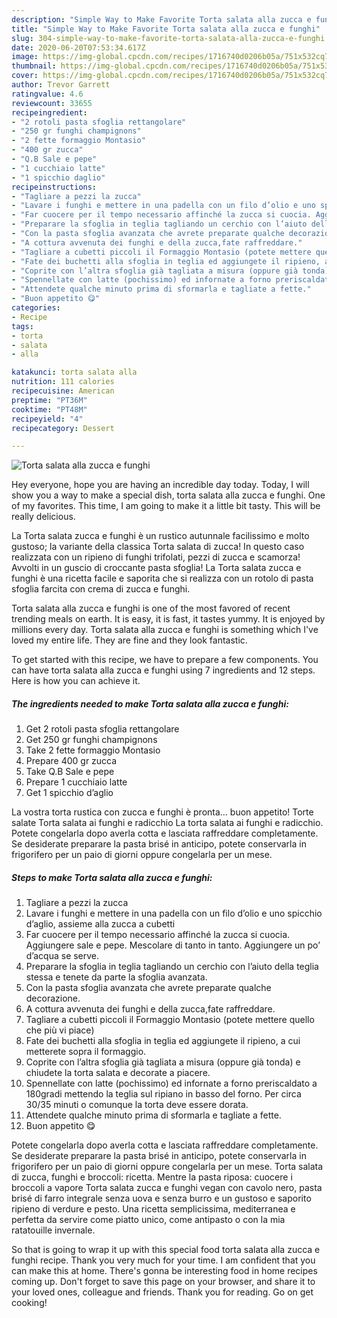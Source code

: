 ```yaml
---
description: "Simple Way to Make Favorite Torta salata alla zucca e funghi"
title: "Simple Way to Make Favorite Torta salata alla zucca e funghi"
slug: 304-simple-way-to-make-favorite-torta-salata-alla-zucca-e-funghi
date: 2020-06-20T07:53:34.617Z
image: https://img-global.cpcdn.com/recipes/1716740d0206b05a/751x532cq70/torta-salata-alla-zucca-e-funghi-recipe-main-photo.jpg
thumbnail: https://img-global.cpcdn.com/recipes/1716740d0206b05a/751x532cq70/torta-salata-alla-zucca-e-funghi-recipe-main-photo.jpg
cover: https://img-global.cpcdn.com/recipes/1716740d0206b05a/751x532cq70/torta-salata-alla-zucca-e-funghi-recipe-main-photo.jpg
author: Trevor Garrett
ratingvalue: 4.6
reviewcount: 33655
recipeingredient:
- "2 rotoli pasta sfoglia rettangolare"
- "250 gr funghi champignons"
- "2 fette formaggio Montasio"
- "400 gr zucca"
- "Q.B Sale e pepe"
- "1 cucchiaio latte"
- "1 spicchio daglio"
recipeinstructions:
- "Tagliare a pezzi la zucca"
- "Lavare i funghi e mettere in una padella con un filo d’olio e uno spicchio d’aglio, assieme alla zucca a cubetti"
- "Far cuocere per il tempo necessario affinché la zucca si cuocia. Aggiungere sale e pepe. Mescolare di tanto in tanto. Aggiungere un po’ d’acqua se serve."
- "Preparare la sfoglia in teglia tagliando un cerchio con l’aiuto della teglia stessa e tenete da parte la sfoglia avanzata."
- "Con la pasta sfoglia avanzata che avrete preparate qualche decorazione."
- "A cottura avvenuta dei funghi e della zucca,fate raffreddare."
- "Tagliare a cubetti piccoli il Formaggio Montasio (potete mettere quello che più vi piace)"
- "Fate dei buchetti alla sfoglia in teglia ed aggiungete il ripieno, a cui metterete sopra il formaggio."
- "Coprite con l’altra sfoglia già tagliata a misura (oppure già tonda) e chiudete la torta salata e decorate a piacere."
- "Spennellate con latte (pochissimo) ed infornate a forno preriscaldato a 180gradi mettendo la teglia sul ripiano in basso del forno. Per circa 30/35 minuti o comunque la torta deve essere dorata."
- "Attendete qualche minuto prima di sformarla e tagliate a fette."
- "Buon appetito 😋"
categories:
- Recipe
tags:
- torta
- salata
- alla

katakunci: torta salata alla 
nutrition: 111 calories
recipecuisine: American
preptime: "PT36M"
cooktime: "PT48M"
recipeyield: "4"
recipecategory: Dessert

---
```



![Torta salata alla zucca e funghi](https://img-global.cpcdn.com/recipes/1716740d0206b05a/751x532cq70/torta-salata-alla-zucca-e-funghi-recipe-main-photo.jpg)

Hey everyone, hope you are having an incredible day today. Today, I will show you a way to make a special dish, torta salata alla zucca e funghi. One of my favorites. This time, I am going to make it a little bit tasty. This will be really delicious.

La Torta salata zucca e funghi è un rustico autunnale facilissimo e molto gustoso; la variante della classica Torta salata di zucca! In questo caso realizzata con un ripieno di funghi trifolati, pezzi di zucca e scamorza! Avvolti in un guscio di croccante pasta sfoglia! La Torta salata zucca e funghi è una ricetta facile e saporita che si realizza con un rotolo di pasta sfoglia farcita con crema di zucca e funghi.

Torta salata alla zucca e funghi is one of the most favored of recent trending meals on earth. It is easy, it is fast, it tastes yummy. It is enjoyed by millions every day. Torta salata alla zucca e funghi is something which I've loved my entire life. They are fine and they look fantastic.


To get started with this recipe, we have to prepare a few components. You can have torta salata alla zucca e funghi using 7 ingredients and 12 steps. Here is how you can achieve it.

<!--inarticleads1-->

##### The ingredients needed to make Torta salata alla zucca e funghi:

1. Get 2 rotoli pasta sfoglia rettangolare
1. Get 250 gr funghi champignons
1. Take 2 fette formaggio Montasio
1. Prepare 400 gr zucca
1. Take Q.B Sale e pepe
1. Prepare 1 cucchiaio latte
1. Get 1 spicchio d’aglio


La vostra torta rustica con zucca e funghi è pronta… buon appetito! Torte salate Torta salata ai funghi e radicchio La torta salata ai funghi e radicchio. Potete congelarla dopo averla cotta e lasciata raffreddare completamente. Se desiderate preparare la pasta brisé in anticipo, potete conservarla in frigorifero per un paio di giorni oppure congelarla per un mese. 

<!--inarticleads2-->

##### Steps to make Torta salata alla zucca e funghi:

1. Tagliare a pezzi la zucca
1. Lavare i funghi e mettere in una padella con un filo d’olio e uno spicchio d’aglio, assieme alla zucca a cubetti
1. Far cuocere per il tempo necessario affinché la zucca si cuocia. Aggiungere sale e pepe. Mescolare di tanto in tanto. Aggiungere un po’ d’acqua se serve.
1. Preparare la sfoglia in teglia tagliando un cerchio con l’aiuto della teglia stessa e tenete da parte la sfoglia avanzata.
1. Con la pasta sfoglia avanzata che avrete preparate qualche decorazione.
1. A cottura avvenuta dei funghi e della zucca,fate raffreddare.
1. Tagliare a cubetti piccoli il Formaggio Montasio (potete mettere quello che più vi piace)
1. Fate dei buchetti alla sfoglia in teglia ed aggiungete il ripieno, a cui metterete sopra il formaggio.
1. Coprite con l’altra sfoglia già tagliata a misura (oppure già tonda) e chiudete la torta salata e decorate a piacere.
1. Spennellate con latte (pochissimo) ed infornate a forno preriscaldato a 180gradi mettendo la teglia sul ripiano in basso del forno. Per circa 30/35 minuti o comunque la torta deve essere dorata.
1. Attendete qualche minuto prima di sformarla e tagliate a fette.
1. Buon appetito 😋


Potete congelarla dopo averla cotta e lasciata raffreddare completamente. Se desiderate preparare la pasta brisé in anticipo, potete conservarla in frigorifero per un paio di giorni oppure congelarla per un mese. Torta salata di zucca, funghi e broccoli: ricetta. Mentre la pasta riposa: cuocere i broccoli a vapore Torta salata zucca e funghi vegan con cavolo nero, pasta brisé di farro integrale senza uova e senza burro e un gustoso e saporito ripieno di verdure e pesto. Una ricetta semplicissima, mediterranea e perfetta da servire come piatto unico, come antipasto o con la mia ratatouille invernale. 

So that is going to wrap it up with this special food torta salata alla zucca e funghi recipe. Thank you very much for your time. I am confident that you can make this at home. There's gonna be interesting food in home recipes coming up. Don't forget to save this page on your browser, and share it to your loved ones, colleague and friends. Thank you for reading. Go on get cooking!
